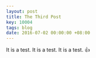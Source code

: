 ```yaml
---
layout: post
title: The Third Post
key: 10004
tags: blog
date: 2016-07-02 00:00:00 +08:00
---
```


It is a test. It is a test. It is a test. :+1:
